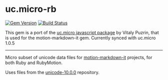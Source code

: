 # uc.micro-rb

[![Gem Version](https://badge.fury.io/rb/uc.micro-rb.svg)](http://badge.fury.io/rb/uc.micro-rb)
[![Build Status](https://travis-ci.org/digitalmoksha/uc.micro-rb.svg?branch=master)](https://travis-ci.org/digitalmoksha/uc.micro-rb)

This gem is a port of the [uc.micro javascript package](https://github.com/markdown-it/uc.micro) by Vitaly Puzrin, that is used for the motion-markdown-it gem. Currently synced with uc.micro 1.0.5

---

Micro subset of unicode data files for [motion-markdown-it](https://github.com/digitalmoksha/motion-markdown-it) projects, for both Ruby and RubyMotion.

Uses files from the [unicode-10.0.0](https://github.com/mathiasbynens/unicode-10.0.0) repository.
